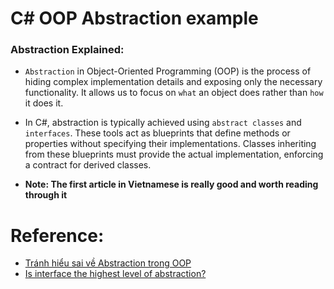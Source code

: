# C# OOP Abstraction example

### Abstraction Explained:

- `Abstraction` in Object-Oriented Programming (OOP) is the process of hiding complex implementation details 
and exposing only the necessary functionality. It allows us to focus on `what` an object 
does rather than `how` it does it.

- In C#, abstraction is typically achieved using `abstract classes` and `interfaces`. 
These tools act as blueprints that define methods or properties without specifying their implementations. 
Classes inheriting from these blueprints must provide the actual implementation, enforcing a contract for derived classes.

- **Note: The first article in Vietnamese is really good and worth reading through it**

# Reference:

- [Tránh hiểu sai về Abstraction trong OOP](https://viblo.asia/p/tranh-hieu-sai-ve-abstraction-trong-oop-RnB5pJb6ZPG)
- [Is interface the highest level of abstraction?](https://stackoverflow.com/questions/1201081/is-interface-highest-level-of-abstraction)

<!-- [Forbidden Link](https://chatgpt.com/share/678e5d69-4090-8013-aab5-233f725f84f8) -->